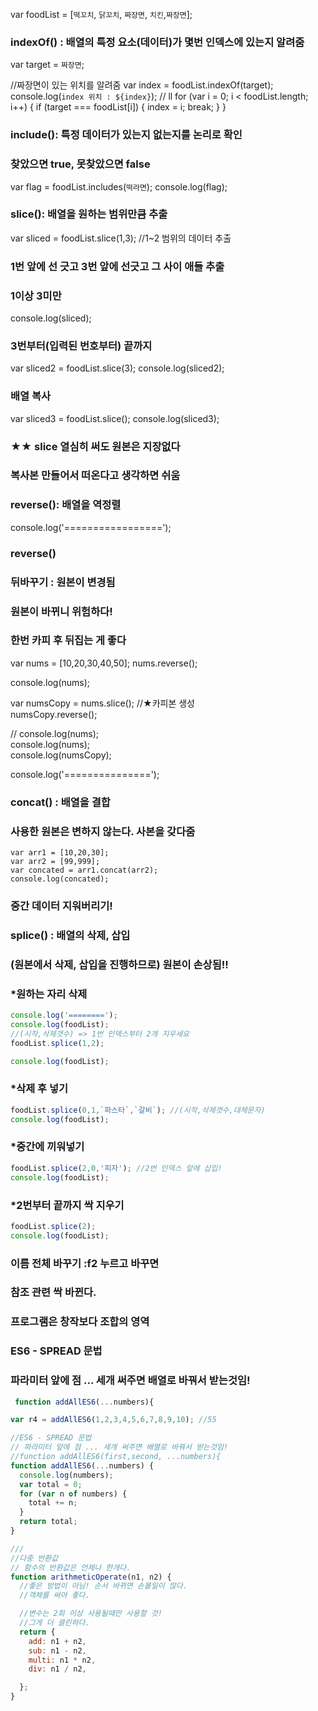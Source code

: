 
var foodList = [`떡꼬치`, `닭꼬치`, `짜장면`, `치킨`,`짜장면`];

### indexOf() : 배열의 특정 요소(데이터)가 몇번 인덱스에 있는지 알려줌
var target = `짜장면`;

//짜장면이 있는 위치를 알려줌
var index = foodList.indexOf(target);
console.log(`index 위치 : ${index}`);
//          ll
for (var i = 0; i < foodList.length; i++) {
  if (target === foodList[i]) {
    index = i;
    break;
  }
}

### include(): 특정 데이터가 있는지 없는지를 논리로 확인
### 찾았으면 true, 못찾았으면 false

var flag = foodList.includes(`떡라면`);
console.log(flag);

### slice(): 배열을 원하는 범위만큼 추출
var sliced = foodList.slice(1,3);  //1~2 범위의 데이터 추출
### 1번 앞에 선 긋고 3번 앞에 선긋고 그 사이 애들 추출
###  1이상 3미만
console.log(sliced);

### 3번부터(입력된 번호부터) 끝까지
var sliced2 = foodList.slice(3);
console.log(sliced2);

### 배열 복사
var sliced3 = foodList.slice();
console.log(sliced3);

### ★★ slice 열심히 써도 원본은 지장없다
### 복사본 만들어서 떠온다고 생각하면 쉬움


### reverse(): 배열을 역정렬
console.log('=================');

### reverse()
### 뒤바꾸기 : 원본이 변경됨
### 원본이 바뀌니 위험하다!
### 한번 카피 후 뒤집는 게 좋다
var nums = [10,20,30,40,50];
nums.reverse();  

console.log(nums);

var numsCopy = nums.slice(); //★카피본 생성 <br>
numsCopy.reverse();

// console.log(nums); <br>
console.log(nums);    <br>
console.log(numsCopy); <br>


console.log('===============');
###  concat() : 배열을 결합
### 사용한 원본은 변하지 않는다. 사본을 갖다줌
```
var arr1 = [10,20,30];
var arr2 = [99,999];
var concated = arr1.concat(arr2);
console.log(concated);
```

### 중간 데이터 지워버리기!
### splice() : 배열의 삭제, 삽입
### (원본에서 삭제, 삽입을 진행하므로) 원본이 손상됨!!

### *원하는 자리 삭제
```js
console.log('========');
console.log(foodList);
//(시작,삭제갯수) => 1번 인덱스부터 2개 지우세요
foodList.splice(1,2); 

console.log(foodList);
```
### *삭제 후 넣기
```js
foodList.splice(0,1,`파스타`,`갈비`); //(시작,삭제갯수,대체문자)
console.log(foodList);
```
### *중간에 끼워넣기
```js
foodList.splice(2,0,'피자'); //2번 인덱스 앞에 삽입!
console.log(foodList);
```
### *2번부터 끝까지 싹 지우기
```js
foodList.splice(2);
console.log(foodList);
```

### 이름 전체 바꾸기 :f2 누르고 바꾸면
### 참조 관련 싹 바뀐다.

### 프로그램은 창작보다 조합의 영역

### ES6 - SPREAD 문법 
### 파라미터 앞에 점 ... 세개 써주면 배열로 바꿔서 받는것임!
```js
 function addAllES6(...numbers){

var r4 = addAllES6(1,2,3,4,5,6,7,8,9,10); //55
```

```js
//ES6 - SPREAD 문법
// 파라미터 앞에 점 ... 세개 써주면 배열로 바꿔서 받는것임!
//function addAllES6(first,second, ...numbers){
function addAllES6(...numbers) {
  console.log(numbers);
  var total = 0;
  for (var n of numbers) {
    total += n;
  }
  return total;
}

///
//다중 반환값
// 함수의 반환값은 언제나 한개다.
function arithmeticOperate(n1, n2) {
  //좋은 방법이 아님! 순서 바뀌면 손볼일이 많다.
  //객체를 써야 좋다.

  //변수는 2회 이상 사용될때만 사용할 것!
  //그게 더 클린하다.
  return {
    add: n1 + n2,
    sub: n1 - n2,
    multi: n1 * n2,
    div: n1 / n2,

  };
}

```
